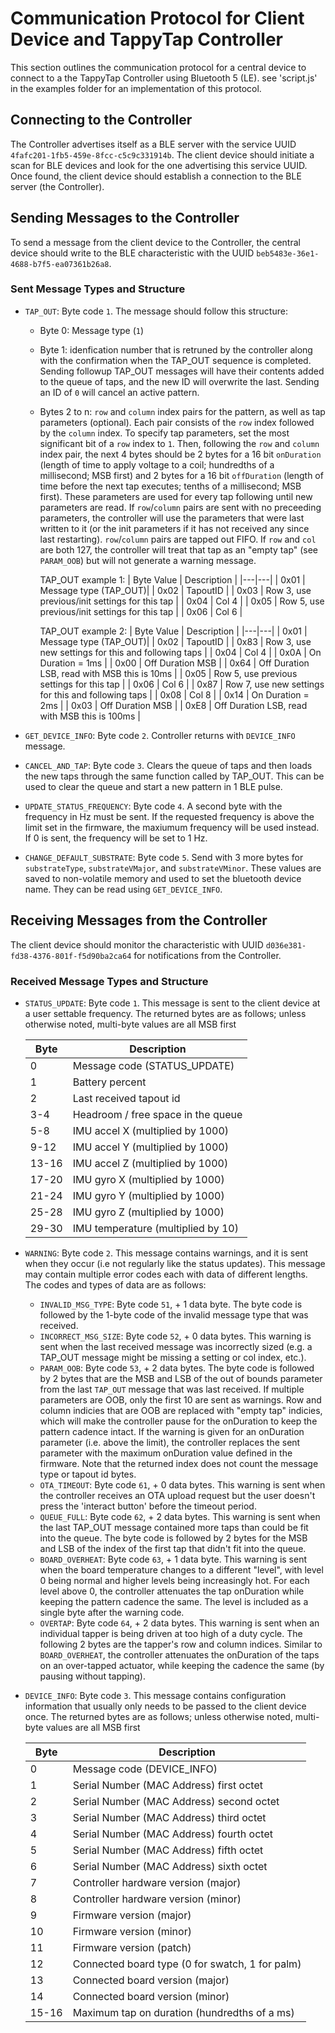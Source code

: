 # Communication Protocol for Client Device and TappyTap Controller

This section outlines the communication protocol for a central device to connect to a the TappyTap Controller using Bluetooth 5 (LE). see 'script.js' in the examples folder for an implementation of this protocol.

## Connecting to the Controller

The Controller advertises itself as a BLE server with the service UUID `4fafc201-1fb5-459e-8fcc-c5c9c331914b`. The client device should initiate a scan for BLE devices and look for the one advertising this service UUID. Once found, the client device should establish a connection to the BLE server (the Controller).

## Sending Messages to the Controller

To send a message from the client device to the Controller, the central device should write to the BLE characteristic with the UUID `beb5483e-36e1-4688-b7f5-ea07361b26a8`.

### Sent Message Types and Structure

- `TAP_OUT`: Byte code `1`. The message should follow this structure:

    - Byte 0: Message type (`1`)
    - Byte 1: idenfication number that is retruned by the controller along with the confirmation when the TAP_OUT sequence is completed. Sending followup TAP_OUT messages will have their contents added to the queue of taps, and the new ID will overwrite the last. Sending an ID of `0` will cancel an active pattern.
    - Bytes 2 to n: `row` and `column` index pairs for the pattern, as well as tap parameters (optional). Each pair consists of the `row` index followed by the `column` index. To specify tap parameters, set the most significant bit of a `row` index to `1`. Then, following the `row` and `column` index pair, the next 4 bytes should be 2 bytes for a 16 bit `onDuration` (length of time to apply voltage to a coil; hundredths of a millisecond; MSB first) and 2 bytes for a 16 bit `offDuration` (length of time before the next tap executes; tenths of a millisecond; MSB first). These parameters are used for every tap following until new parameters are read. If `row`/`column` pairs are sent with no preceeding parameters, the controller will use the parameters that were last written to it (or the init parameters if it has not received any since last restarting). `row`/`column` pairs are tapped out FIFO. If `row` and `col` are both 127, the controller will treat that tap as an "empty tap" (see `PARAM_OOB`) but will not generate a warning message.

        TAP_OUT example 1:
        | Byte Value | Description |
        |---|---|
        | 0x01 | Message type (TAP_OUT)|
        | 0x02 | TapoutID |
        | 0x03 | Row 3, use previous/init settings for this tap |
        | 0x04 | Col 4 |
        | 0x05 | Row 5, use previous/init settings for this tap |
        | 0x06 | Col 6 |

        TAP_OUT example 2:
        | Byte Value | Description |
        |---|---|
        | 0x01 | Message type (TAP_OUT)|
        | 0x02 | TapoutID |
        | 0x83 | Row 3, use new settings for this and following taps |
        | 0x04 | Col 4 |
        | 0x0A | On Duration = 1ms |
        | 0x00 | Off Duration MSB |
        | 0x64 | Off Duration LSB, read with MSB this is 10ms |
        | 0x05 | Row 5, use previous settings for this tap |
        | 0x06 | Col 6 |
        | 0x87 | Row 7, use new settings for this and following taps |
        | 0x08 | Col 8 |
        | 0x14 | On Duration = 2ms |
        | 0x03 | Off Duration MSB |
        | 0xE8 | Off Duration LSB, read with MSB this is 100ms |
      

- `GET_DEVICE_INFO`: Byte code `2`. Controller returns with `DEVICE_INFO` message.

- `CANCEL_AND_TAP`: Byte code `3`. Clears the queue of taps and then loads the new taps through the same function called by TAP_OUT. This can be used to clear the queue and start a new pattern in 1 BLE pulse.

- `UPDATE_STATUS_FREQUENCY`: Byte code `4`. A second byte with the frequency in Hz must be sent. If the requested frequency is above the limit set in the firmware, the maxiumum frequency will be used instead. If 0 is sent, the frequency will be set to 1 Hz.

- `CHANGE_DEFAULT_SUBSTRATE`: Byte code `5`. Send with 3 more bytes for `substrateType`, `substrateVMajor`, and `substrateVMinor`. These values are saved to non-volatile memory and used to set the bluetooth device name. They can be read using `GET_DEVICE_INFO`.

## Receiving Messages from the Controller

The client device should monitor the characteristic with UUID `d036e381-fd38-4376-801f-f5d90ba2ca64` for notifications from the Controller.

### Received Message Types and Structure

- `STATUS_UPDATE`: Byte code `1`. This message is sent to the client device at a user settable frequency. The returned bytes are as follows; unless otherwise noted, multi-byte values are all MSB first


    | Byte | Description |
    |---|---|
    | 0 | Message code (STATUS_UPDATE) |
    | 1 | Battery percent |
    | 2 | Last received tapout id |
    | 3-4 | Headroom / free space in the queue |
    | 5-8 | IMU accel X (multiplied by 1000) |
    | 9-12 | IMU accel Y (multiplied by 1000) |
    | 13-16 | IMU accel Z (multiplied by 1000) |
    | 17-20 | IMU gyro X (multiplied by 1000) |
    | 21-24 | IMU gyro Y (multiplied by 1000) |
    | 25-28 | IMU gyro Z (multiplied by 1000) |
    | 29-30 | IMU temperature (multiplied by 10) |
    <!-- note: when reading from the status update function, remember that an additional byte is added (the message code) -->

- `WARNING`: Byte code `2`. This message contains warnings, and it is sent when they occur (i.e not regularly like the status updates). This message may contain multiple error codes each with data of different lengths. The codes and types of data are as follows:
  - `INVALID_MSG_TYPE`: Byte code `51`, + 1 data byte. The byte code is followed by the 1-byte code of the invalid message type that was received. 
  - `INCORRECT_MSG_SIZE`: Byte code `52`, + 0 data bytes. This warning is sent when the last received message was incorrectly sized (e.g. a TAP_OUT message might be missing a setting or col index, etc.).
  - `PARAM_OOB`: Byte code `53`, + 2 data bytes. The byte code is followed by 2 bytes that are the MSB and LSB of the out of bounds parameter from the last `TAP_OUT` message that was last received. If multiple parameters are OOB, only the first 10 are sent as warnings. Row and column indicies that are OOB are replaced with "empty tap" indicies, which will make the controller pause for the onDuration to keep the pattern cadence intact. If the warning is given for an onDuration parameter (i.e. above the limit), the controller replaces the sent parameter with the maximum onDuration value defined in the firmware. Note that the returned index does not count the message type or tapout id bytes.
  - `OTA_TIMEOUT`: Byte code `61`, + 0 data bytes. This warning is sent when the controller receives an OTA upload request but the user doesn't press the 'interact button' before the timeout period.
  - `QUEUE_FULL`: Byte code `62`, + 2 data bytes. This warning is sent when the last TAP_OUT message contained more taps than could be fit into the queue. The byte code is followed by 2 bytes for the MSB and LSB of the index of the first tap that didn't fit into the queue.
  - `BOARD_OVERHEAT`: Byte code `63`, + 1 data byte. This warning is sent when the board temperature changes to a different "level", with level 0 being normal and higher levels being increasingly hot. For each level above 0, the controller attenuates the tap onDuration while keeping the pattern cadence the same. The level is included as a single byte after the warning code.
  - `OVERTAP`: Byte code `64`, + 2 data bytes. This warning is sent when an individual tapper is being driven at too high of a duty cycle. The following 2 bytes are the tapper's row and column indices. Similar to `BOARD_OVERHEAT`, the controller attenuates the onDuration of the taps on an over-tapped actuator, while keeping the cadence the same (by pausing without tapping).

- `DEVICE_INFO`: Byte code `3`. This message contains configuration information that usually only needs to be passed to the client device once. The returned bytes are as follows; unless otherwise noted, multi-byte values are all MSB first

    | Byte | Description |
    |---|---|
    | 0 | Message code (DEVICE_INFO) |
    | 1 | Serial Number (MAC Address) first octet |
    | 2 | Serial Number (MAC Address) second octet |
    | 3 | Serial Number (MAC Address) third octet |
    | 4 | Serial Number (MAC Address) fourth octet |
    | 5 | Serial Number (MAC Address) fifth octet |
    | 6 | Serial Number (MAC Address) sixth octet |
    | 7 | Controller hardware version (major) |
    | 8 | Controller hardware version (minor) |
    | 9 | Firmware version (major) |
    | 10 | Firmware version (minor) |
    | 11 | Firmware version (patch) |
    | 12 | Connected board type (0 for swatch, 1 for palm) |
    | 13 | Connected board version (major) |
    | 14 | Connected board version (minor) |
    | 15-16 | Maximum tap on duration (hundredths of a ms) |